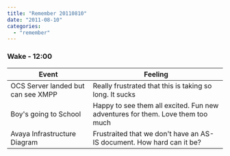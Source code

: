 ```yaml
---
title: "Remember 20110810"
date: "2011-08-10"
categories: 
  - "remember"
---
```


### Wake - 12:00

| Event | Feeling |
| --- | --- |
| OCS Server landed but can see XMPP | Really frustrated that this is taking so long. It sucks |
| Boy's going to School | Happy to see them all excited. Fun new adventures for them. Love them too much |
| Avaya Infrastructure Diagram | Frustraited that we don't have an AS-IS document. How hard can it be? |

